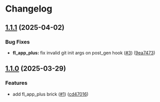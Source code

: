 # Changelog

## [1.1.1](https://github.com/KeidsID/my_bricks/compare/v1.1.0...v1.1.1) (2025-04-02)


### Bug Fixes

* **fl_app_plus:** fix invalid git init args on post_gen hook ([#3](https://github.com/KeidsID/my_bricks/issues/3)) ([9ea7473](https://github.com/KeidsID/my_bricks/commit/9ea7473b77895b0958e64fdc54e87b02000813f6))

## [1.1.0](https://github.com/KeidsID/my_bricks/compare/v1.0.0...v1.1.0) (2025-03-29)

### Features

- add fl_app_plus brick ([#1](https://github.com/KeidsID/my_bricks/issues/1))
  ([cd47016](https://github.com/KeidsID/my_bricks/commit/cd470163ba92eb31c8c92e143b7d6cce61c6e5a8))
